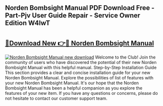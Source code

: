 ## Norden Bombsight Manual PDF Download Free - Part-Pjv User Guide Repair - Service Owner Edition W4lwT

# <h2><a href="http://cf12016.oget.top/?id=Norden+Bombsight+Manual">🔗Download New 👉🔴 Norden Bombsight Manual</a></h2>

[![Norden Bombsight Manual new download](https://i.imgur.com/5g1atiW.png)](http://cf12016.oget.top/?id=Norden+Bombsight+Manual)
Welcome to the Club! Join the community of users who have discovered the potential of their new Norden Bombsight Manual with this helpful manual. Step-by-Step Installation Guide This section provides a clear and concise installation guide for your new Norden Bombsight Manual. Explore the possibilities of list of features with your new Norden Bombsight Manual. It's our hope that the Norden Bombsight Manual has been a helpful companion as you explore the features of your new item. If you have any questions or concerns, please do not hesitate to contact our customer support team.
